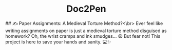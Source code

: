 <h1 align="center"><b>Doc2Pen</b></h1>
## ✍️ Paper Assignments: A Medieval Torture Method?<\br>
Ever feel like writing assignments on paper is just a medieval torture method disguised as homework? Oh, the wrist cramps and ink smudges... 😩 But fear not! This project is here to save your hands and sanity. 💻✨
